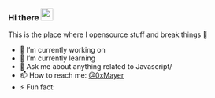### Hi there <a href="https://www.kylemayer.dev"><img src="https://media.giphy.com/media/hvRJCLFzcasrR4ia7z/giphy.gif" width="25px"></a>
This is the place where I opensource stuff and break things :rofl:

- 🔭 I’m currently working on 
- 🌱 I’m currently learning 
- 💬 Ask me about anything related to Javascript/
- 📫 How to reach me: [@0xMayer](https://twitter.com/0xMayer)
- ⚡ Fun fact:
